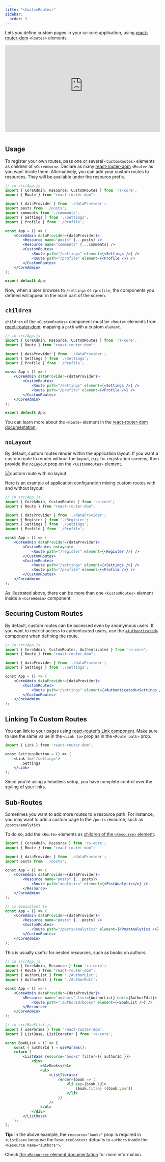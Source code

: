 ```yaml
---
title: "<CustomRoutes>"
sidebar:
  order: 3
---
```


Lets you define custom pages in your ra-core application, using [react-router-dom](https://reactrouter.com/en/6/start/concepts#defining-routes) `<Routes>` elements.

<iframe src="https://www.youtube-nocookie.com/embed/aanhV-3SLtI" title="YouTube video player" frameborder="0" allow="accelerometer; autoplay; clipboard-write; encrypted-media; gyroscope; picture-in-picture; web-share" allowfullscreen style="aspect-ratio: 16 / 9;width:100%;margin-bottom:1em;"></iframe>

## Usage

To register your own routes, pass one or several `<CustomRoutes>` elements as children of `<CoreAdmin>`. Declare as many [react-router-dom](https://reactrouter.com/en/6/start/concepts#defining-routes) `<Route>` as you want inside them.
Alternatively, you can add your custom routes to resources. They will be available under the resource prefix.

```jsx
// in src/App.js
import { CoreAdmin, Resource, CustomRoutes } from 'ra-core';
import { Route } from "react-router-dom";

import { dataProvider } from './dataProvider';
import posts from './posts';
import comments from './comments';
import { Settings } from './Settings';
import { Profile } from './Profile';

const App = () => (
    <CoreAdmin dataProvider={dataProvider}>
        <Resource name="posts" {...posts} />
        <Resource name="comments" {...comments} />
        <CustomRoutes>
            <Route path="/settings" element={<Settings />} />
            <Route path="/profile" element={<Profile />} />
        </CustomRoutes>
    </CoreAdmin>
);

export default App;
```

Now, when a user browses to `/settings` or `/profile`, the components you defined will appear in the main part of the screen.

## `children`

`children` of the `<CustomRoutes>` component must be `<Route>` elements from [react-router-dom](https://reactrouter.com/en/6/start/concepts#defining-routes), mapping a `path` with a custom `element`.

```jsx
// in src/App.js
import { CoreAdmin, Resource, CustomRoutes } from 'ra-core';
import { Route } from "react-router-dom";

import { dataProvider } from './dataProvider';
import { Settings } from './Settings';
import { Profile } from './Profile';

const App = () => (
    <CoreAdmin dataProvider={dataProvider}>
        <CustomRoutes>
            <Route path="/settings" element={<Settings />} />
            <Route path="/profile" element={<Profile />} />
        </CustomRoutes>
    </CoreAdmin>
);

export default App;
```

You can learn more about the `<Route>` element in the [react-router-dom documentation](https://reactrouter.com/en/6/start/concepts#defining-routes).

## `noLayout`

By default, custom routes render within the application layout. If you want a custom route to render without the layout, e.g. for registration screens, then provide the `noLayout` prop on the `<CustomRoutes>` element.

![custom route with no layout](../../img/custom-route-nolayout.png)

Here is an example of application configuration mixing custom routes with and without layout:

```jsx
// in src/App.js
import { CoreAdmin, CustomRoutes } from 'ra-core';
import { Route } from "react-router-dom";

import { dataProvider } from './dataProvider';
import { Register } from './Register';
import { Settings } from './Settings';
import { Profile } from './Profile';

const App = () => (
    <CoreAdmin dataProvider={dataProvider}>
        <CustomRoutes noLayout>
            <Route path="/register" element={<Register />} />
        </CustomRoutes>
        <CustomRoutes>
            <Route path="/settings" element={<Settings />} />
            <Route path="/profile" element={<Profile />} />
        </CustomRoutes>
    </CoreAdmin>
);
```

As illustrated above, there can be more than one `<CustomRoutes>` element inside a `<CoreAdmin>` component.

## Securing Custom Routes

By default, custom routes can be accessed even by anomymous users. If you want to restrict access to authenticated users, use the [`<Authenticated>`](./Authenticated.md) component when defining the route.

```jsx
// in src/App.js
import { CoreAdmin, CustomRoutes, Authenticated } from 'ra-core';
import { Route } from "react-router-dom";

import { dataProvider } from './dataProvider';
import { Settings } from './Settings';

const App = () => (
    <CoreAdmin dataProvider={dataProvider}>
        <CustomRoutes>
            <Route path="/settings" element={<Authenticated><Settings /></Authenticated>} />
        </CustomRoutes>
    </CoreAdmin>
);
```


## Linking To Custom Routes

You can link to your pages using [react-router's Link component](https://reactrouter.com/en/main/components/link). Make sure to use the same value in the `<Link to>` prop as in the `<Route path>` prop.

```jsx
import { Link } from 'react-router-dom';

const SettingsButton = () => (
    <Link to="/settings">
        Settings
    </Link>
);
```

Since you're using a headless setup, you have complete control over the styling of your links.

## Sub-Routes

Sometimes you want to add more routes to a resource path. For instance, you may want to add a custom page to the `/posts` resource, such as `/posts/analytics`.

To do so, add the `<Route>` elements as [children of the `<Resource>` element](./Resource.md#children):

```jsx
import { CoreAdmin, Resource } from 'ra-core';
import { Route } from "react-router-dom";

import { dataProvider } from './dataProvider';
import posts from './posts';

const App = () => (
    <CoreAdmin dataProvider={dataProvider}>
        <Resource name="posts" {...posts}>
            <Route path="analytics" element={<PostAnalytics/>} />
        </Resource>
    </CoreAdmin>
);

// is equivalent to
const App = () => (
    <CoreAdmin dataProvider={dataProvider}>
        <Resource name="posts" {...posts} />
        <CustomRoutes>
            <Route path="/posts/analytics" element={<PostAnalytics />} />
        </CustomRoutes>
    </CoreAdmin>
);
```

This is usually useful for nested resources, such as books on authors:

```jsx
// in src/App.js
import { CoreAdmin, Resource } from 'ra-core';
import { Route } from "react-router-dom";
import { AuthorList } from './AuthorList';
import { AuthorEdit } from './AuthorEdit';

const App = () => (
    <CoreAdmin dataProvider={dataProvider}>
        <Resource name="authors" list={AuthorList} edit={AuthorEdit}>
            <Route path=":authorId/books" element={<BookList />} />
        </Resource>
    </CoreAdmin>
);

// in src/BookList.js
import { useParams } from 'react-router-dom';
import { ListBase, ListIterator } from 'ra-core';

const BookList = () => {
    const { authorId } = useParams();
    return (
        <ListBase resource="books" filter={{ authorId }}>
            <div>
                <h1>Books</h1>
                <ul>
                    <ListIterator
                        render={book => (
                            <li key={book.id}>
                                {book.title} ({book.year})
                            </li>
                        )}
                    />
                </ul>
            </div>
        </ListBase>
    );
};
```

**Tip**: In the above example, the `resource="books"` prop is required in `<ListBase>` because the `ResourceContext` defaults to `authors` inside the `<Resource name="authors">`.

Check [the `<Resource>` element documentation](./Resource.md#children) for more information.
